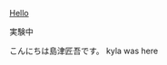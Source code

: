 ﻿<a href="https://github.com/yusuke-tamaki-2306/first_repo">Hello</a>

<p>実験中</p>
こんにちは島津匠吾です。
kyla was here
